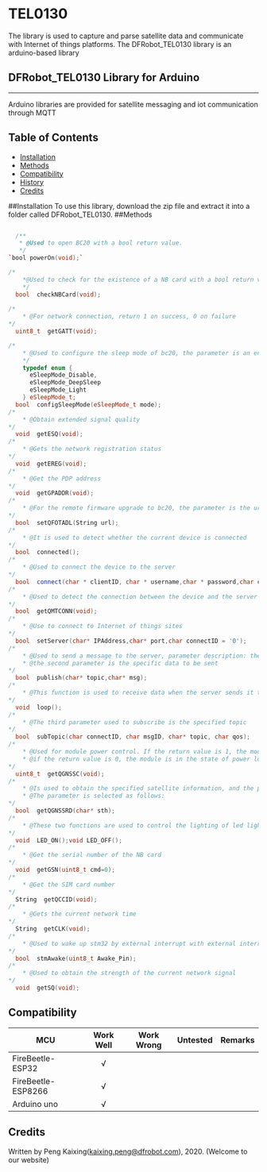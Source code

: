 # TEL0130
The library is used to capture and parse satellite data and communicate with Internet of things platforms.
The DFRobot_TEL0130 library is an arduino-based library

## DFRobot_TEL0130 Library for Arduino
---------------------------------------------------------
Arduino libraries are provided for satellite messaging and iot communication through MQTT

## Table of Contents

* [Installation](#installation)
* [Methods](#methods)
* [Compatibility](#compatibility)
* [History](#history)
* [Credits](#credits)

<snippet>
<content>
##Installation
To use this library, download the zip file and extract it into a folder called DFRobot_TEL0130.
##Methods 
  
```C++

  /**
   * @Used to open BC20 with a bool return value.  
   */  
`bool powerOn(void);`  

/*
    *@Used to check for the existence of a NB card with a bool return value
    */  
  bool  checkNBCard(void);
  
/*
    * @For network connection, return 1 on success, 0 on failure
*/  
  uint8_t  getGATT(void);

/*
    * @Used to configure the sleep mode of bc20, the parameter is an enumeration type  
    */
    typedef enum {
      eSleepMode_Disable,   
      eSleepMode_DeepSleep  
      eSleepMode_Light   
    } eSleepMode_t;
  bool  configSleepMode(eSleepMode_t mode);
/*
    * @Obtain extended signal quality   
*/  
  void  getESQ(void);
/*
    * @Gets the network registration status  
*/  
  void  getEREG(void);
/*
    * @Get the PDP address
*/
  void  getGPADDR(void);
/*
    * @For the remote firmware upgrade to bc20, the parameter is the url for the upgrade
*/
  bool  setQFOTADL(String url);
/*
    * @It is used to detect whether the current device is connected
*/
  bool  connected();
/*
    * @Used to connect the device to the server
*/
  bool  connect(char * clientID, char * username,char * password,char connectID ='0');
/*
    * @Used to detect the connection between the device and the server
*/
  bool  getQMTCONN(void);
/*
    * @Use to connect to Internet of things sites
*/
  bool  setServer(char* IPAddress,char* port,char connectID = '0');
/*
    * @Used to send a message to the server, parameter description: the first parameter is used to specify the topic,   
    * @the second parameter is the specific data to be sent
*/
  bool  publish(char* topic,char* msg);
/*
    * @This function is used to receive data when the server sends it to subscribers
*/
  void  loop();
/*
    * @The third parameter used to subscribe is the specified topic
*/
  bool  subTopic(char connectID, char msgID, char* topic, char qos);
/*
    * @Used for module power control. If the return value is 1, the module is in the state of power supply; 
    * @if the return value is 0, the module is in the state of power loss    
*/
  uint8_t  getQGNSSC(void);
/*
    * @Is used to obtain the specified satellite information, and the parameter is used to specify the type of information to be obtained. 
    * @The parameter is selected as follows:
*/
  bool  getQGNSSRD(char* sth);
/*
    * @These two functions are used to control the lighting of led lights
*/
  void  LED_ON();void LED_OFF();
/*
    * @Get the serial number of the NB card
*/
  void  getGSN(uint8_t cmd=0);
/*
    * @Get the SIM card number
*/
  String  getQCCID(void);
/*
    * @Gets the current network time
*/
  String  getCLK(void);
/*
    * @Used to wake up stm32 by external interrupt with external interrupt pin for output signal
*/
  bool  stmAwake(uint8_t Awake_Pin);
/*
    * @Used to obtain the strength of the current network signal
*/
  void  getSQ(void);  
```  

## Compatibility  

MCU                | Work Well | Work Wrong | Untested  | Remarks
------------------ | :----------: | :----------: | :---------: | -----
FireBeetle-ESP32  |      √       |             |            | 
FireBeetle-ESP8266  |      √       |             |            | 
Arduino uno |       √      |             |            | 
  
## Credits
Written by Peng Kaixing(kaixing.peng@dfrobot.com), 2020. (Welcome to our website)
